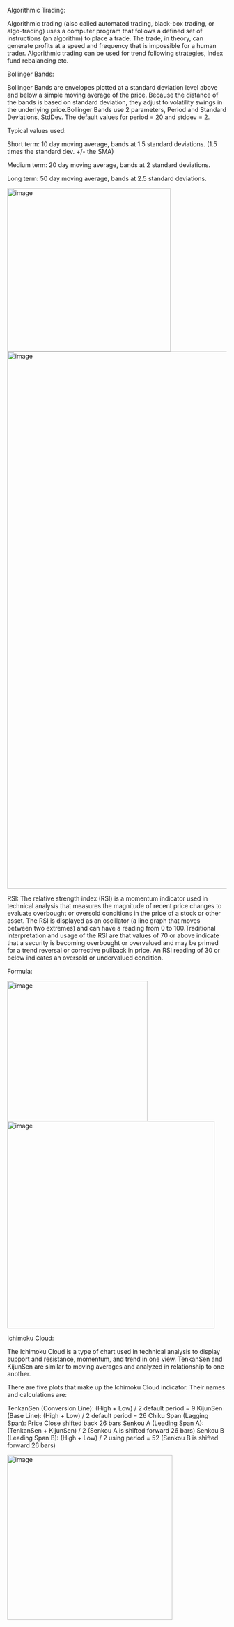 Algorithmic Trading: 

Algorithmic trading (also called automated trading, black-box trading, or algo-trading) uses a computer program that follows a defined set of instructions (an algorithm) to place a trade. The trade, in theory, can generate profits at a speed and frequency that is impossible for a human trader.
Algorithmic trading can be used for trend following strategies, index fund rebalancing etc. 

Bollinger Bands: 

Bollinger Bands are envelopes plotted at a standard deviation level above and below a simple moving average of the price. Because the distance of the bands is based on standard deviation, they adjust to volatility swings in the underlying price.Bollinger Bands use 2 parameters, Period and Standard Deviations, StdDev. The default values for period = 20 and stddev = 2. 

Typical values used:

Short term: 10 day moving average, bands at 1.5 standard deviations. (1.5 times the standard dev. +/- the SMA)

Medium term: 20 day moving average, bands at 2 standard deviations.

Long term: 50 day moving average, bands at 2.5 standard deviations.

<img width="375" alt="image" src="https://user-images.githubusercontent.com/99968604/176927491-3431e4f0-3f23-4768-8aa2-197cb64a8561.png">
<img width="1234" alt="image" src="https://user-images.githubusercontent.com/99968604/177521333-64d4c3b0-530f-49e7-a646-49fc2d35f8fb.png">


RSI: 
The relative strength index (RSI) is a momentum indicator used in technical analysis that measures the magnitude of recent price changes to evaluate overbought or oversold conditions in the price of a stock or other asset. The RSI is displayed as an oscillator (a line graph that moves between two extremes) and can have a reading from 0 to 100.Traditional interpretation and usage of the RSI are that values of 70 or above indicate that a security is becoming overbought or overvalued and may be primed for a trend reversal or corrective pullback in price. An RSI reading of 30 or below indicates an oversold or undervalued condition.

Formula: 

<img width="322" alt="image" src="https://user-images.githubusercontent.com/99968604/177520495-d1a8520c-65c5-4e47-a3ca-737f41d8a296.png">
<img width="476" alt="image" src="https://user-images.githubusercontent.com/99968604/177520570-c634ea90-9b85-4339-8678-0ce5ce574b91.png">


Ichimoku Cloud: 

The Ichimoku Cloud is a type of chart used in technical analysis to display support and resistance, momentum, and trend in one view. TenkanSen and KijunSen are similar to moving averages and analyzed in relationship to one another.

There are five plots that make up the Ichimoku Cloud indicator. Their names and calculations are:

TenkanSen (Conversion Line): (High + Low) / 2 default period = 9
KijunSen (Base Line): (High + Low) / 2 default period = 26 
Chiku Span (Lagging Span): Price Close shifted back 26 bars 
Senkou A (Leading Span A): (TenkanSen + KijunSen) / 2 (Senkou A is shifted forward 26 bars) 
Senkou B (Leading Span B): (High + Low) / 2 using period = 52 (Senkou B is shifted forward 26 bars)

<img width="379" alt="image" src="https://user-images.githubusercontent.com/99968604/176927641-cd86934f-b23c-458d-a633-08f276697624.png">


